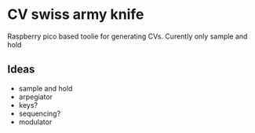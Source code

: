 # CV swiss army knife

Raspberry pico based toolie for generating CVs. Curently only sample and hold

## Ideas

- sample and hold
- arpegiator
- keys?
- sequencing?
- modulator
